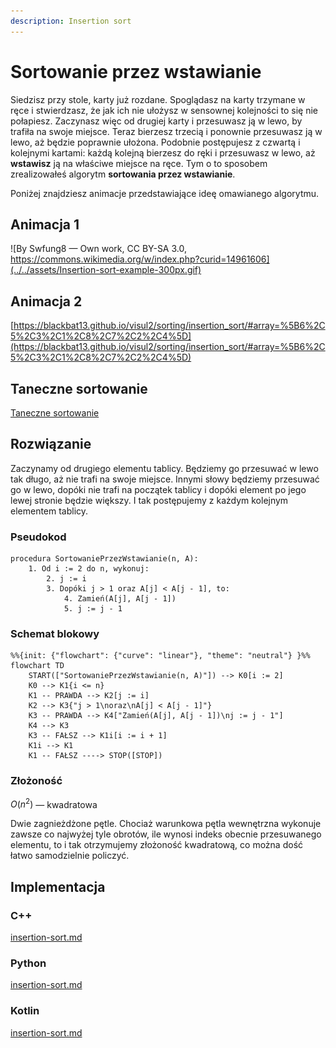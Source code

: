 ```yaml
---
description: Insertion sort
---
```


# Sortowanie przez wstawianie

Siedzisz przy stole, karty już rozdane. Spoglądasz na karty trzymane w ręce i stwierdzasz, że jak ich nie ułożysz w sensownej kolejności to się nie połapiesz. Zaczynasz więc od drugiej karty i przesuwasz ją w lewo, by trafiła na swoje miejsce. Teraz bierzesz trzecią i ponownie przesuwasz ją w lewo, aż będzie poprawnie ułożona. Podobnie postępujesz z czwartą i kolejnymi kartami: każdą kolejną bierzesz do ręki i przesuwasz w lewo, aż **wstawisz** ją na właściwe miejsce na ręce. Tym o to sposobem zrealizowałeś algorytm **sortowania przez wstawianie**.

Poniżej znajdziesz animacje przedstawiające ideę omawianego algorytmu.

## Animacja 1

![By Swfung8 — Own work, CC BY-SA 3.0, https://commons.wikimedia.org/w/index.php?curid=14961606](../../assets/Insertion-sort-example-300px.gif)

## Animacja 2

[https://blackbat13.github.io/visul2/sorting/insertion_sort/#array=%5B6%2C5%2C3%2C1%2C8%2C7%2C2%2C4%5D](https://blackbat13.github.io/visul2/sorting/insertion_sort/#array=%5B6%2C5%2C3%2C1%2C8%2C7%2C2%2C4%5D)

## Taneczne sortowanie

[Taneczne sortowanie](https://www.youtube.com/watch?v=ROalU379l3U)

## Rozwiązanie

Zaczynamy od drugiego elementu tablicy. Będziemy go przesuwać w lewo tak długo, aż nie trafi na swoje miejsce. Innymi słowy będziemy przesuwać go w lewo, dopóki nie trafi na początek tablicy i dopóki element po jego lewej stronie będzie większy. I tak postępujemy z każdym kolejnym elementem tablicy.

### Pseudokod

```
procedura SortowaniePrzezWstawianie(n, A):
    1. Od i := 2 do n, wykonuj:
        2. j := i
        3. Dopóki j > 1 oraz A[j] < A[j - 1], to:
            4. Zamień(A[j], A[j - 1])
            5. j := j - 1
```

### Schemat blokowy

```mermaid
%%{init: {"flowchart": {"curve": "linear"}, "theme": "neutral"} }%%
flowchart TD
    START(["SortowaniePrzezWstawianie(n, A)"]) --> K0[i := 2]
    K0 --> K1{i <= n}
    K1 -- PRAWDA --> K2[j := i]
    K2 --> K3{"j > 1\noraz\nA[j] < A[j - 1]"}
    K3 -- PRAWDA --> K4["Zamień(A[j], A[j - 1])\nj := j - 1"]
    K4 --> K3
    K3 -- FAŁSZ --> K1i[i := i + 1]
    K1i --> K1
    K1 -- FAŁSZ ----> STOP([STOP])
```

### Złożoność

$O(n^2)$ — kwadratowa

Dwie zagnieżdżone pętle. Chociaż warunkowa pętla wewnętrzna wykonuje zawsze co najwyżej tyle obrotów, ile wynosi indeks obecnie przesuwanego elementu, to i tak otrzymujemy złożoność kwadratową, co można dość łatwo samodzielnie policzyć.

## Implementacja

### C++


[insertion-sort.md](../../programming/c++/algorithms/sorting/insertion-sort.md)


### Python


[insertion-sort.md](../../programming/python/algorithms/sorting/insertion-sort.md)


### Kotlin


[insertion-sort.md](../../programming/kotlin/algorithms/sorting/insertion-sort.md)
